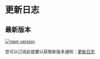 # 更新日志

## 最新版本

[![npm version](https://img.shields.io/github/package-json/v/ano-ui/ano-ui)](https://www.npmjs.com/package/ano-ui)

您可以订阅此提要以获取新版本通知：[更新日志](https://github.com/ano-ui/ano-ui/releases)
